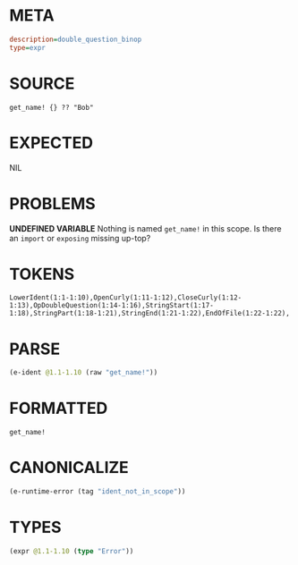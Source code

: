 # META
~~~ini
description=double_question_binop
type=expr
~~~
# SOURCE
~~~roc
get_name! {} ?? "Bob"
~~~
# EXPECTED
NIL
# PROBLEMS
**UNDEFINED VARIABLE**
Nothing is named `get_name!` in this scope.
Is there an `import` or `exposing` missing up-top?

# TOKENS
~~~zig
LowerIdent(1:1-1:10),OpenCurly(1:11-1:12),CloseCurly(1:12-1:13),OpDoubleQuestion(1:14-1:16),StringStart(1:17-1:18),StringPart(1:18-1:21),StringEnd(1:21-1:22),EndOfFile(1:22-1:22),
~~~
# PARSE
~~~clojure
(e-ident @1.1-1.10 (raw "get_name!"))
~~~
# FORMATTED
~~~roc
get_name!
~~~
# CANONICALIZE
~~~clojure
(e-runtime-error (tag "ident_not_in_scope"))
~~~
# TYPES
~~~clojure
(expr @1.1-1.10 (type "Error"))
~~~
